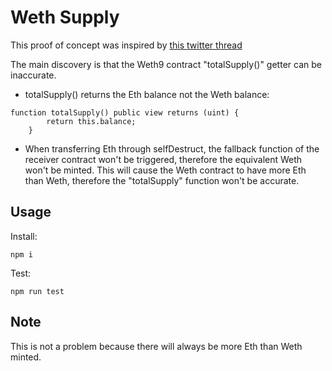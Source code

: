 # Weth Supply

This proof of concept was inspired by [this twitter thread](https://twitter.com/gf_256/status/1593060248805310465)

The main discovery is that the Weth9 contract "totalSupply()" getter can be inaccurate.

- totalSupply() returns the Eth balance not the Weth balance:

```sol
function totalSupply() public view returns (uint) {
        return this.balance;
    }
```

- When transferring Eth through selfDestruct, the fallback function of the receiver contract won't be triggered, therefore the equivalent Weth won't be minted. This will cause the Weth contract to have more Eth than Weth, therefore the "totalSupply" function won't be accurate.

## Usage

Install:

```
npm i
```

Test:

```
npm run test
```

## Note

This is not a problem because there will always be more Eth than Weth minted.
